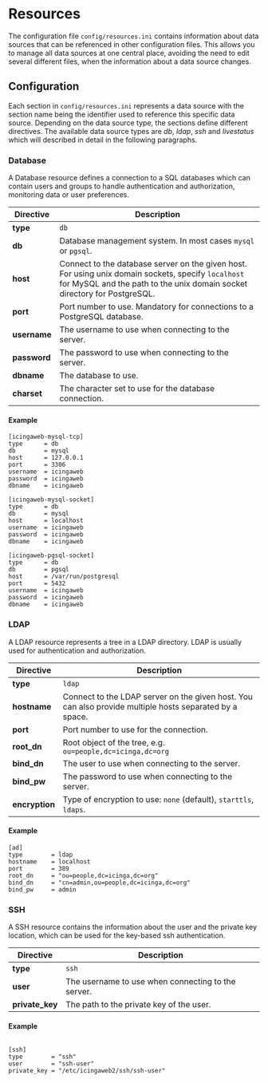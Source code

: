 # <a id="resources"></a> Resources

The configuration file `config/resources.ini` contains information about data sources that can be referenced in other
configuration files. This allows you to manage all data sources at one central place, avoiding the need to edit several
different files, when the information about a data source changes.

## <a id="resources-configuration"></a> Configuration

Each section in `config/resources.ini` represents a data source with the section name being the identifier used to
reference this specific data source. Depending on the data source type, the sections define different directives.
The available data source types are *db*, *ldap*, *ssh* and *livestatus* which will described in detail in the following
paragraphs.

### <a id="resources-configuration-database"></a> Database

A Database resource defines a connection to a SQL databases which can contain users and groups
to handle authentication and authorization, monitoring data or user preferences.

| Directive     | Description |
| ------------- | ----------- |
| **type**      | `db` |
| **db**        | Database management system. In most cases `mysql` or `pgsql`. |
| **host**      | Connect to the database server on the given host. For using unix domain sockets, specify `localhost` for MySQL and the path to the unix domain socket directory for PostgreSQL. |
| **port**      | Port number to use. Mandatory for connections to a PostgreSQL database. |
| **username**  | The username to use when connecting to the server. |
| **password**  | The password to use when connecting to the server. |
| **dbname**    | The database to use. |
| **charset**   | The character set to use for the database connection. |

#### <a id="resources-configuration-database-example"></a> Example

```
[icingaweb-mysql-tcp]
type      = db
db        = mysql
host      = 127.0.0.1
port      = 3306
username  = icingaweb
password  = icingaweb
dbname    = icingaweb

[icingaweb-mysql-socket]
type      = db
db        = mysql
host      = localhost
username  = icingaweb
password  = icingaweb
dbname    = icingaweb

[icingaweb-pgsql-socket]
type      = db
db        = pgsql
host      = /var/run/postgresql
port      = 5432
username  = icingaweb
password  = icingaweb
dbname    = icingaweb
```

### <a id="resources-configuration-ldap"></a> LDAP

A LDAP resource represents a tree in a LDAP directory. LDAP is usually used for authentication and authorization.

| Directive         | Description |
| ----------------- | ----------- |
| **type**          | `ldap` |
| **hostname**      | Connect to the LDAP server on the given host. You can also provide multiple hosts separated by a space. |
| **port**          | Port number to use for the connection. |
| **root_dn**       | Root object of the tree, e.g. `ou=people,dc=icinga,dc=org` |
| **bind_dn**       | The user to use when connecting to the server. |
| **bind_pw**       | The password to use when connecting to the server. |
| **encryption**    | Type of encryption to use: `none` (default), `starttls`, `ldaps`. |

#### <a id="resources-configuration-ldap-example"></a> Example

```
[ad]
type        = ldap
hostname    = localhost
port        = 389
root_dn     = "ou=people,dc=icinga,dc=org"
bind_dn     = "cn=admin,ou=people,dc=icinga,dc=org"
bind_pw     = admin
```

### <a id="resources-configuration-ssh"></a> SSH

A SSH resource contains the information about the user and the private key location, which can be used for the key-based
ssh authentication.

| Directive         | Description |
| ----------------- | ----------- |
| **type**          | `ssh` |
| **user**          | The username to use when connecting to the server. |
| **private_key**   | The path to the private key of the user. |

#### <a id="resources-configuration-ssh-example"></a> Example

```

[ssh]
type        = "ssh"
user        = "ssh-user"
private_key = "/etc/icingaweb2/ssh/ssh-user"
```
